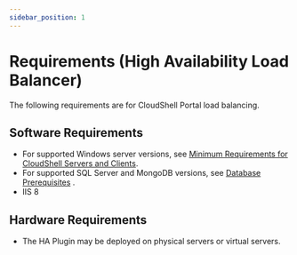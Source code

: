 ```yaml
---
sidebar_position: 1
---
```


# Requirements (High Availability Load Balancer)

The following requirements are for CloudShell Portal load balancing.

## Software Requirements

- For supported Windows server versions, see [Minimum Requirements for CloudShell Servers and Clients](https://help.quali.com/Online%20Help/0.0/Portal/Content/IG/Overview/srvrs.htm).
- For supported SQL Server and MongoDB versions, see [Database Prerequisites](https://help.quali.com/Online%20Help/0.0/Portal/Content/IG/Overview/db-prereqs.htm) .
- IIS 8

## Hardware Requirements

- The HA Plugin may be deployed on physical servers or virtual servers.